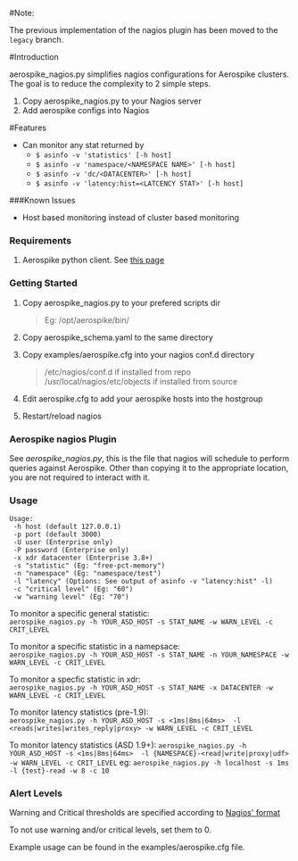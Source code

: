 #Note:

The previous implementation of the nagios plugin has been moved to the
`legacy` branch.


#Introduction

aerospike\_nagios.py simplifies nagios configurations for Aerospike clusters.
The goal is to reduce the complexity to 2 simple steps.

1. Copy aerospike\_nagios.py to your Nagios server
2. Add aerospike configs into Nagios

#Features

- Can monitor any stat returned by
  - `$ asinfo -v 'statistics' [-h host]`
  - `$ asinfo -v 'namespace/<NAMESPACE NAME>' [-h host]`
  - `$ asinfo -v 'dc/<DATACENTER>' [-h host]`
  - `$ asinfo -v 'latency:hist=<LATCENCY STAT>' [-h host]`

###Known Issues

- Host based monitoring instead of cluster based monitoring

### Requirements

1. Aerospike python client. See [this page](http://www.aerospike.com/docs/client/python/install/)

### Getting Started

1. Copy aerospike\_nagios.py to your prefered scripts dir

    > Eg: /opt/aerospike/bin/

1. Copy aerospike\_schema.yaml to the same directory

1. Copy examples/aerospike.cfg into your nagios conf.d directory

   > /etc/nagios/conf.d if installed from repo  
   > /usr/local/nagios/etc/objects if installed from source

1. Edit aerospike.cfg to add your aerospike hosts into the hostgroup

1. Restart/reload nagios


### Aerospike nagios Plugin

See *aerospike\_nagios.py*, this is the file that nagios will schedule to perform
queries against Aerospike. Other than copying it to the appropriate location,
you are not required to interact with it.

###  Usage

    Usage:
     -h host (default 127.0.0.1)
     -p port (default 3000)
     -U user (Enterprise only)
     -P password (Enterprise only)
     -x xdr datacenter (Enterprise 3.8+)
     -s "statistic" (Eg: "free-pct-memory")
     -n "namespace" (Eg: "namespace/test")
     -l "latency" (Options: See output of asinfo -v "latency:hist" -l)
     -c "critical level" (Eg: "60")
     -w "warning level" (Eg: "70")

To monitor a specific general statistic:  
`aerospike_nagios.py -h YOUR_ASD_HOST -s STAT_NAME -w WARN_LEVEL -c CRIT_LEVEL`

To monitor a specific statistic in a namepsace:  
`aerospike_nagios.py -h YOUR_ASD_HOST -s STAT_NAME -n YOUR_NAMESPACE -w WARN_LEVEL -c CRIT_LEVEL`

To monitor a specfic statistic in xdr:  
`aerospike_nagios.py -h YOUR_ASD_HOST -s STAT_NAME -x DATACENTER -w WARN_LEVEL -c CRIT_LEVEL`

To monitor latency statistics (pre-1.9):  
`aerospike_nagios.py -h YOUR_ASD_HOST -s <1ms|8ms|64ms>  -l <reads|writes|writes_reply|proxy> -w WARN_LEVEL -c CRIT_LEVEL`

To monitor latency statistics (ASD 1.9+):
`aerospike_nagios.py -h YOUR_ASD_HOST -s <1ms|8ms|64ms>  -l {NAMESPACE}-<read|write|proxy|udf> -w WARN_LEVEL -c CRIT_LEVEL`
eg:
`aerospike_nagios.py -h localhost -s 1ms  -l {test}-read -w 8 -c 10`

### Alert Levels

Warning and Critical thresholds are specified according to [Nagios' format](https://nagios-plugins.org/doc/guidelines.html#THRESHOLDFORMAT)

To not use warning and/or critical levels, set them to 0.

Example usage can be found in the examples/aerospike.cfg file. 
